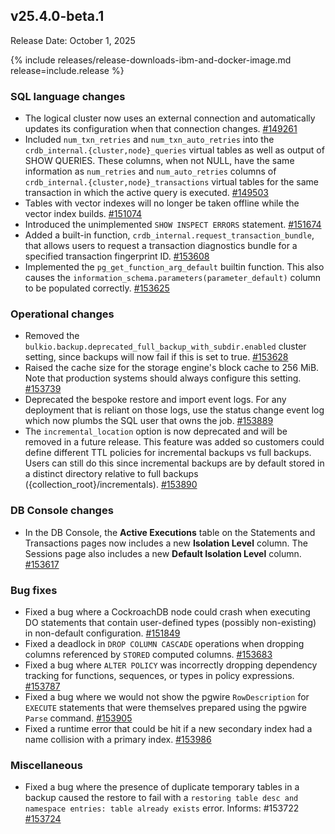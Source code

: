 ## v25.4.0-beta.1

Release Date: October 1, 2025

{% include releases/release-downloads-ibm-and-docker-image.md release=include.release %}

<h3 id="v25-4-0-beta-1-sql-language-changes">SQL language changes</h3>

- The logical cluster now uses an external connection and automatically updates its configuration when that connection changes. [#149261][#149261]
- Included `num_txn_retries` and `num_txn_auto_retries` into the `crdb_internal.{cluster,node}_queries` virtual tables as well as output of SHOW QUERIES. These columns, when not NULL, have the same information as `num_retries` and `num_auto_retries` columns of `crdb_internal.{cluster,node}_transactions` virtual tables for the same transaction in which the active query is executed. [#149503][#149503]
- Tables with vector indexes will no longer be taken offline while the vector index builds. [#151074][#151074]
- Introduced the unimplemented `SHOW INSPECT ERRORS` statement. [#151674][#151674]
- Added a built-in function, `crdb_internal.request_transaction_bundle`, that allows users to request a transaction diagnostics bundle for a specified transaction fingerprint ID. [#153608][#153608]
- Implemented the `pg_get_function_arg_default` builtin function. This also causes the `information_schema.parameters(parameter_default)` column to be populated correctly. [#153625][#153625]

<h3 id="v25-4-0-beta-1-operational-changes">Operational changes</h3>

- Removed the `bulkio.backup.deprecated_full_backup_with_subdir.enabled` cluster setting, since backups will now fail if this is set to true. [#153628][#153628]
- Raised the cache size for the storage engine's block cache to 256 MiB. Note that production systems should always configure this setting. [#153739][#153739]
- Deprecated the bespoke restore and import event logs. For any deployment that is reliant on those logs, use the status change event log which now plumbs the SQL user that owns the job. [#153889][#153889]
- The `incremental_location` option is now deprecated and will be removed in a future release. This feature was added so customers could define different TTL policies for incremental backups vs full backups. Users can still do this since incremental backups are by default stored in a distinct directory relative to full backups ({collection_root}/incrementals). [#153890][#153890]

<h3 id="v25-4-0-beta-1-db-console-changes">DB Console changes</h3>

- In the DB Console, the **Active Executions** table on the Statements and Transactions pages now includes a new **Isolation Level** column. The Sessions page also includes a new **Default Isolation Level** column. [#153617][#153617]

<h3 id="v25-4-0-beta-1-bug-fixes">Bug fixes</h3>

- Fixed a bug where a CockroachDB node could crash when executing DO statements that contain user-defined types (possibly non-existing) in non-default configuration. [#151849][#151849]
- Fixed a deadlock in `DROP COLUMN CASCADE` operations when dropping columns referenced by `STORED` computed columns. [#153683][#153683]
- Fixed a bug where `ALTER POLICY` was incorrectly dropping dependency tracking for functions, sequences, or types in policy expressions. [#153787][#153787]
- Fixed a bug where we would not show the pgwire `RowDescription` for `EXECUTE` statements that were themselves prepared using the pgwire `Parse` command. [#153905][#153905]
- Fixed a runtime error that could be hit if a new secondary index had a name collision with a primary index. [#153986][#153986]

<h3 id="v25-4-0-beta-1-miscellaneous">Miscellaneous</h3>

- Fixed a bug where the presence of duplicate temporary tables in a backup caused the restore to fail with a `restoring table desc and namespace entries: table already exists` error. Informs: #153722 [#153724][#153724]


[#153739]: https://github.com/cockroachdb/cockroach/pull/153739
[#153889]: https://github.com/cockroachdb/cockroach/pull/153889
[#151849]: https://github.com/cockroachdb/cockroach/pull/151849
[#153683]: https://github.com/cockroachdb/cockroach/pull/153683
[#151674]: https://github.com/cockroachdb/cockroach/pull/151674
[#149503]: https://github.com/cockroachdb/cockroach/pull/149503
[#151074]: https://github.com/cockroachdb/cockroach/pull/151074
[#153628]: https://github.com/cockroachdb/cockroach/pull/153628
[#149261]: https://github.com/cockroachdb/cockroach/pull/149261
[#153890]: https://github.com/cockroachdb/cockroach/pull/153890
[#153905]: https://github.com/cockroachdb/cockroach/pull/153905
[#153608]: https://github.com/cockroachdb/cockroach/pull/153608
[#153617]: https://github.com/cockroachdb/cockroach/pull/153617
[#153787]: https://github.com/cockroachdb/cockroach/pull/153787
[#153986]: https://github.com/cockroachdb/cockroach/pull/153986
[#153724]: https://github.com/cockroachdb/cockroach/pull/153724
[#153625]: https://github.com/cockroachdb/cockroach/pull/153625
